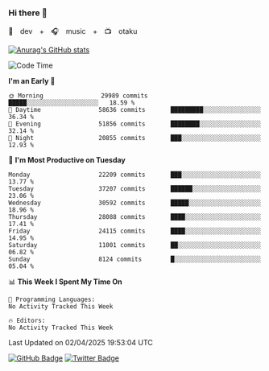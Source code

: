 ### Hi there 👋

🚀　dev　+　🎧　music　+　📺　otaku


[![Anurag's GitHub stats](https://github-readme-stats.vercel.app/api?username=koheitasaka&count_private=true&show_icons=true&theme=monokai)](https://github.com/koheitasaka/github-readme-stats)

<!--START_SECTION:waka-->
![Code Time](http://img.shields.io/badge/Code%20Time-1%2C161%20hrs%2023%20mins-blue)

**I'm an Early 🐤** 

```text
🌞 Morning                29989 commits       █████░░░░░░░░░░░░░░░░░░░░   18.59 % 
🌆 Daytime                58636 commits       █████████░░░░░░░░░░░░░░░░   36.34 % 
🌃 Evening                51856 commits       ████████░░░░░░░░░░░░░░░░░   32.14 % 
🌙 Night                  20855 commits       ███░░░░░░░░░░░░░░░░░░░░░░   12.93 % 
```
📅 **I'm Most Productive on Tuesday** 

```text
Monday                   22209 commits       ███░░░░░░░░░░░░░░░░░░░░░░   13.77 % 
Tuesday                  37207 commits       ██████░░░░░░░░░░░░░░░░░░░   23.06 % 
Wednesday                30592 commits       █████░░░░░░░░░░░░░░░░░░░░   18.96 % 
Thursday                 28088 commits       ████░░░░░░░░░░░░░░░░░░░░░   17.41 % 
Friday                   24115 commits       ████░░░░░░░░░░░░░░░░░░░░░   14.95 % 
Saturday                 11001 commits       ██░░░░░░░░░░░░░░░░░░░░░░░   06.82 % 
Sunday                   8124 commits        █░░░░░░░░░░░░░░░░░░░░░░░░   05.04 % 
```


📊 **This Week I Spent My Time On** 

```text
💬 Programming Languages: 
No Activity Tracked This Week

🔥 Editors: 
No Activity Tracked This Week
```


 Last Updated on 02/04/2025 19:53:04 UTC
<!--END_SECTION:waka-->

[![GitHub Badge](https://img.shields.io/badge/GitHub-100000?style=for-the-badge&logo=github&logoColor=white)](https://github.com/koheitasaka)
[![Twitter Badge](https://img.shields.io/badge/Twitter-1DA1F2?style=for-the-badge&logo=twitter&logoColor=white)](https://twitter.com/sleep_asleep_)
